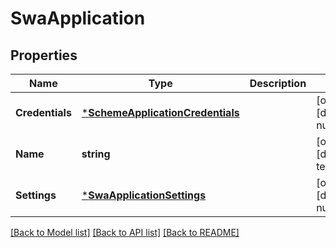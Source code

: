 # SwaApplication

## Properties
Name | Type | Description | Notes
------------ | ------------- | ------------- | -------------
**Credentials** | [***SchemeApplicationCredentials**](SchemeApplicationCredentials.md) |  | [optional] [default to null]
**Name** | **string** |  | [optional] [default to template_swa]
**Settings** | [***SwaApplicationSettings**](SwaApplicationSettings.md) |  | [optional] [default to null]

[[Back to Model list]](../README.md#documentation-for-models) [[Back to API list]](../README.md#documentation-for-api-endpoints) [[Back to README]](../README.md)

